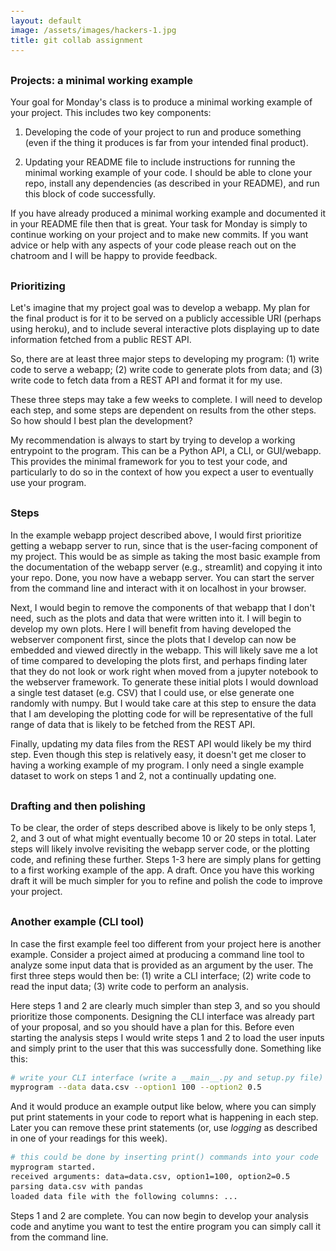 ```yaml
---
layout: default
image: /assets/images/hackers-1.jpg
title: git collab assignment
---
```


<style>
h2 {
    margin-top: 30px;
}
h3 {
    margin-top: 30px;
}
pre {
    line-height: 1.25em;
}
pre code {
    font-size: 0.9em;
}
</style>


### Projects: a minimal working example

Your goal for Monday's class is to produce a minimal working example of your
project. This includes two key components: 

1. Developing the code of your project to run and produce something (even 
if the thing it produces is far from your intended final product).

2. Updating your README file to include instructions for running the minimal
working example of your code. I should be able to clone your repo, install
any dependencies (as described in your README), and run this block of code
successfully.

<div class="alert alert-info">
If you have already produced a minimal working example and documented it in 
your README file then that is great. Your task for Monday is simply to 
continue working on your project and to make new commits. If you want advice
or help with any aspects of your code please reach out on the chatroom and I 
will be happy to provide feedback.
</div>


### Prioritizing 

Let's imagine that my project goal was to develop a webapp. My plan
for the final product is for it to be served on a publicly accessible URI
(perhaps using heroku), and to include several interactive plots displaying
up to date information fetched from a public REST API. 

So, there are at least three major steps to developing my program: (1) write
code to serve a webapp; (2) write code to generate plots from data; and 
(3) write code to fetch data from a REST API and format it for my use.

These three steps may take a few weeks to complete. I will need to develop
each step, and some steps are dependent on results from the other steps. So 
how should I best plan the development? 

My recommendation is always to start by trying to develop a working 
entrypoint to the program. This can be a Python API, a CLI, or GUI/webapp.
This provides the minimal framework for you to test your code, and particularly
to do so in the context of how you expect a user to eventually use your 
program. 

### Steps

In the example webapp project described above, I would first prioritize 
getting a webapp server to run, since that is the user-facing component of 
my project. This would be as simple as taking the most basic example from 
the documentation of the webapp server (e.g., streamlit) and copying it 
into your repo. Done, you now have a webapp server. You can start the server
from the command line and interact with it on localhost in your browser.

Next, I would begin to remove the components of that webapp that I don't need,
such as the plots and data that were written into it. I will begin to develop
my own plots. Here I will benefit from having developed the webserver component
first, since the plots that I develop can now be embedded and viewed 
directly in the webapp. This will likely save me a lot of time compared to 
developing the plots first, and perhaps finding later that they do not look 
or work right when moved from a jupyter notebook to the webserver framework.
To generate these initial plots I would download a single test dataset 
(e.g. CSV) that I could use, or else generate one randomly with numpy. But 
I would take care at this step to ensure the data that I am developing the 
plotting code for will be representative of the full range of data that is
likely to be fetched from the REST API.

Finally, updating my data files from the REST API would likely be my third 
step. Even though this step is relatively easy, it doesn't get me closer to 
having a working example of my program. I only need a single example dataset
to work on steps 1 and 2, not a continually updating one. 

### Drafting and then polishing

To be clear, the order of steps described above is likely to be only 
steps 1, 2, and 3 out of what might eventually become 10 or 20 steps in total.
Later steps will likely involve revisiting the webapp server code, 
or the plotting code, and refining these further. Steps 1-3 here are simply
plans for getting to a first working example of the app. A draft. Once you 
have this working draft it will be much simpler for you to refine and polish 
the code to improve your project. 



### Another example (CLI tool)
In case the first example feel too different from your project here is another
example. Consider a project aimed at producing a command line tool to analyze
some input data that is provided as an argument by the user. The first three
steps would then be: (1) write a CLI interface; (2) write code to read the 
input data; (3) write code to perform an analysis. 

Here steps 1 and 2 are clearly much simpler than step 3, and so you should 
prioritize those components. Designing the CLI interface was already part of 
your proposal, and so you should have a plan for this. Before even starting 
the analysis steps I would write steps 1 and 2 to load the user inputs and 
simply print to the user that this was successfully done. Something like 
this: 

```bash
# write your CLI interface (write a __main__.py and setup.py file)
myprogram --data data.csv --option1 100 --option2 0.5
```
And it would produce an example output like below, where you can simply put
print statements in your code to report what is happening in each step. Later
you can remove these print statements (or, use *logging* as described in one
of your readings for this week).

```bash
# this could be done by inserting print() commands into your code
myprogram started.
received arguments: data=data.csv, option1=100, option2=0.5
parsing data.csv with pandas
loaded data file with the following columns: ...
```

Steps 1 and 2 are complete. You can now begin to develop your analysis code
and anytime you want to test the entire program you can simply call it from
the command line. 

